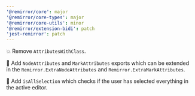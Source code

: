 ```yaml
---
'@remirror/core': major
'@remirror/core-types': major
'@remirror/core-utils': minor
'@remirror/extension-bidi': patch
'jest-remirror': patch
---
```


💥 Remove `AttributesWithClass`.

🚀 Add `NodeAttributes` and `MarkAttributes` exports which can be extended in the `Remirror.ExtraNodeAttributes` and `Remirror.ExtraMarkAttributes`.

🚀 Add `isAllSelection` which checks if the user has selected everything in the active editor.
